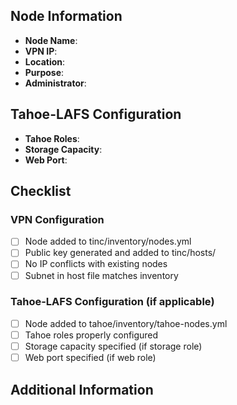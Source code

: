 ## Node Information
- **Node Name**: <!-- Your node name here -->
- **VPN IP**: <!-- Your VPN IP here, e.g., 172.16.0.X -->
- **Location**: <!-- Physical/geographical location -->
- **Purpose**: <!-- What this node will be used for -->
- **Administrator**: <!-- Who manages this node -->

## Tahoe-LAFS Configuration
- **Tahoe Roles**: <!-- Roles this node will perform (introducer, storage, client, web) -->
- **Storage Capacity**: <!-- Amount of storage to contribute (if storage role), e.g., 50GB -->
- **Web Port**: <!-- Port for web interface (if web role), e.g., 3456 -->

## Checklist
### VPN Configuration
- [ ] Node added to tinc/inventory/nodes.yml
- [ ] Public key generated and added to tinc/hosts/
- [ ] No IP conflicts with existing nodes
- [ ] Subnet in host file matches inventory

### Tahoe-LAFS Configuration (if applicable)
- [ ] Node added to tahoe/inventory/tahoe-nodes.yml
- [ ] Tahoe roles properly configured
- [ ] Storage capacity specified (if storage role)
- [ ] Web port specified (if web role)

## Additional Information
<!-- Provide any additional context or information about this node -->
